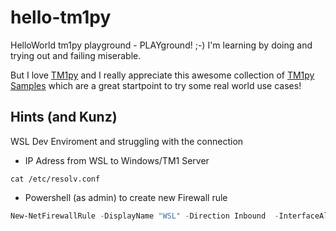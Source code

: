 # hello-tm1py
HelloWorld tm1py playground - PLAYground! ;-) I'm learning by doing and trying out and failing miserable.

But I love [TM1py](https://github.com/cubewise-code/tm1py) and I really appreciate this awesome collection of [TM1py Samples](https://github.com/cubewise-code/TM1py-samples) which are a great startpoint to try some real world use cases!

## Hints (and Kunz)
WSL Dev Enviroment and struggling with the connection
- IP Adress from WSL to Windows/TM1 Server

```shell
cat /etc/resolv.conf
```
- Powershell (as admin) to create new Firewall rule

```powershell
New-NetFirewallRule -DisplayName "WSL" -Direction Inbound  -InterfaceAlias "vEthernet (WSL)"  -Action Allow
```
